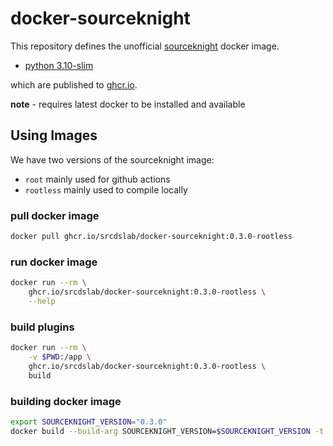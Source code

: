 # docker-sourceknight

This repository defines the unofficial [sourceknight](https://github.com/tmick0/sourceknight) docker image.

* [python 3.10-slim](python/3.10-slim)

which are published to [ghcr.io](https://github.com/srcdslab/docker-sourceknight/pkgs/container/docker-sourceknight).


__note__ - requires latest docker to be installed and available

## Using Images

We have two versions of the sourceknight image:
- `root` mainly used for github actions
- `rootless` mainly used to compile locally

### pull docker image

```bash
docker pull ghcr.io/srcdslab/docker-sourceknight:0.3.0-rootless
```

### run docker image

```bash
docker run --rm \
	ghcr.io/srcdslab/docker-sourceknight:0.3.0-rootless \
	--help
```

### build plugins
```bash
docker run --rm \
	-v $PWD:/app \
	ghcr.io/srcdslab/docker-sourceknight:0.3.0-rootless \
	build
```

### building docker image

```bash
export SOURCEKNIGHT_VERSION="0.3.0"
docker build --build-arg SOURCEKNIGHT_VERSION=$SOURCEKNIGHT_VERSION -t sourceknight:$SOURCEKNIGHT_VERSION python/3.10-slim --target rootless
```
